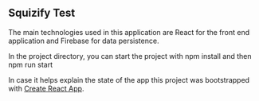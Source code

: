 ## Squizify Test

The main technologies used in this application are React for the front end application and Firebase for data persistence.



In the project directory, you can start the project with npm install and then npm run start

In case it helps explain the state of the app this project was bootstrapped with [Create React App](https://github.com/facebook/create-react-app).

